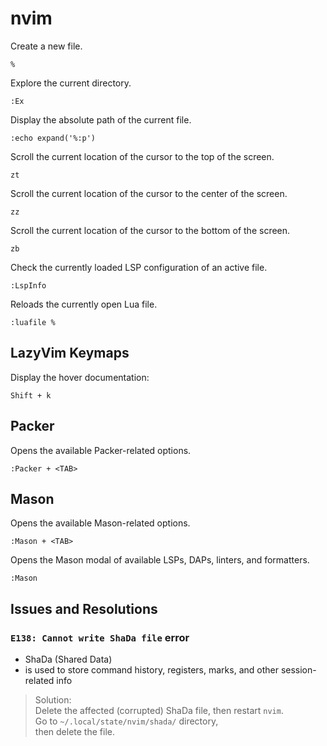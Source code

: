 # nvim

Create a new file.

```text
%
```

Explore the current directory.

```text
:Ex
```

Display the absolute path of the current file.

```console
:echo expand('%:p')
```

Scroll the current location of the cursor to the top of the screen.

```text
zt
```

Scroll the current location of the cursor to the center of the screen.

```text
zz
```

Scroll the current location of the cursor to the bottom of the screen.

```text
zb
```

Check the currently loaded LSP configuration of an active file.

```text
:LspInfo
```

Reloads the currently open Lua file.

```text
:luafile %
```

## LazyVim Keymaps

Display the hover documentation:

```text
Shift + k
```

## Packer

Opens the available Packer-related options.

```text
:Packer + <TAB>
```

## Mason

Opens the available Mason-related options.

```text
:Mason + <TAB>
```

Opens the Mason modal of available LSPs, DAPs, linters, and formatters.

```text
:Mason
```

## Issues and Resolutions

### `E138: Cannot write ShaDa file` error

- ShaDa (Shared Data)
- is used to store command history, registers, marks, and other session-related
  info

> Solution:  
> Delete the affected (corrupted) ShaDa file, then restart `nvim`.  
> Go to `~/.local/state/nvim/shada/` directory,  
> then delete the file.
